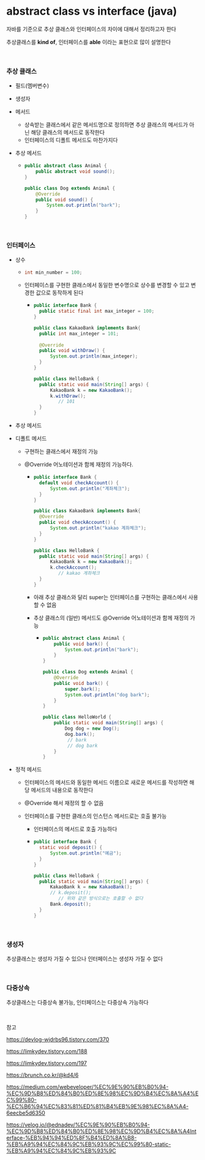 # abstract class vs interface (java)

자바를 기준으로 추상 클래스와 인터페이스의 차이에 대해서 정리하고자 한다

추상클래스를 **kind of**, 인터페이스를 **able** 이라는 표현으로 많이 설명한다

<br>

### 추상 클래스

- 필드(멤버변수)

- 생성자

- 메서드

  - 상속받는 클래스에서 같은 메서드명으로 정의하면 추상 클래스의 메서드가 아닌 해당 클래스의 메서드로 동작한다
  - 인터페이스의 디폴트 메서드도 마찬가지다

- 추상 메서드

  - ```java
    public abstract class Animal {
    	public abstract void sound();
    }
    
    public class Dog extends Animal {	
    	@Override
    	public void sound() {
    		System.out.println("bark");
    	}
    }
    ```

    


<br>

### 인터페이스

- 상수

  - ```java
    int min_number = 100;
    ```

  - 인터페이스를 구현한 클래스에서 동일한 변수명으로 상수를 변경할 수 있고 변경한 값으로 동작하게 된다

    - ```java
      public interface Bank {
      	public static final int max_integer = 100;
      }
      
      public class KakaoBank implements Bank{
      	public int max_integer = 101;
      	
      	@Override
      	public void withDraw() {
      		System.out.println(max_integer);
      	}	
      }
      
      public class HelloBank {
      	public static void main(String[] args) {
      		KakaoBank k = new KakaoBank();
      		k.withDraw();
               // 101
      	}
      }
      ```

      

- 추상 메서드

- 디폴트 메서드

  - 구현하는 클래스에서 재정의 가능

  - @Override 어노테이션과 함께 재정의 가능하다.

    - ```java
      public interface Bank {
      	default void checkAccount() {
      		System.out.println("계좌체크");
      	}
      }
      
      public class KakaoBank implements Bank{
      	@Override
      	public void checkAccount() {
      		System.out.println("kakao 계좌체크");
      	}
      }
      
      public class HelloBank {
      	public static void main(String[] args) {
      		KakaoBank k = new KakaoBank();
      		k.checkAccount();
               // kakao 계좌체크
      	}
      }
      ```

    - 아래 추상 클래스와 달리 super는 인터페이스를 구현하는 클래스에서 사용할 수 없음

      

    - 추상 클래스의 (일반) 메서드도 @Override 어노테이션과 함께 재정의 가능

      - ```java
        public abstract class Animal {
        	public void bark() {
        		System.out.println("bark");
        	}
        }
        
        public class Dog extends Animal {	
        	@Override
        	public void bark() {
        		super.bark();
        		System.out.println("dog bark");
        	}
        }
        
        public class HelloWorld {
        	public static void main(String[] args) {
        		Dog dog = new Dog();
        		dog.bark();
                 // bark
                 // dog bark
        	}
        }
        ```

        

- 정적 메서드

  - 인터페이스의 메서드와 동일한 메서드 이름으로 새로운 메서드를 작성하면 해당 메서드의 내용으로 동작한다

  - @Override 해서 재정의 할 수 없음

  - 인터페이스를 구현한 클래스의 인스턴스 메서드로는 호출 불가능

    - 인터페이스의 메서드로 호출 가능하다

    - ```java
      public interface Bank {
      	static void deposit() {
      		System.out.println("예금");
      	}
      }
      
      public class HelloBank {
      	public static void main(String[] args) {
      		KakaoBank k = new KakaoBank();
      		// k.deposit();
               // 위와 같은 방식으로는 호출할 수 없다
      		Bank.deposit();
      	}
      }
      ```


<br>

### 생성자

추상클래스는 생성자 가질 수 있으나 인터페이스는 생성자 가질 수 없다

<br>

### 다중상속

추상클래스는 다중상속 불가능, 인터페이스는 다중상속 가능하다

<br>

참고

https://devlog-wjdrbs96.tistory.com/370

https://limkydev.tistory.com/188

https://limkydev.tistory.com/197

https://brunch.co.kr/@kd4/6

https://medium.com/webeveloper/%EC%9E%90%EB%B0%94-%EC%9D%B8%ED%84%B0%ED%8E%98%EC%9D%B4%EC%8A%A4%EC%99%80-%EC%B6%94%EC%83%81%ED%81%B4%EB%9E%98%EC%8A%A4-6eecbe5d6350

https://velog.io/@ednadev/%EC%9E%90%EB%B0%94-%EC%9D%B8%ED%84%B0%ED%8E%98%EC%9D%B4%EC%8A%A4Interface-%EB%94%94%ED%8F%B4%ED%8A%B8-%EB%A9%94%EC%84%9C%EB%93%9C%EC%99%80-static-%EB%A9%94%EC%84%9C%EB%93%9C

